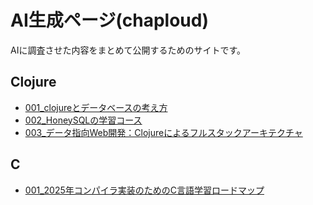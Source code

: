 # AI生成ページ(chaploud)

AIに調査させた内容をまとめて公開するためのサイトです。

## Clojure

- [001_clojureとデータベースの考え方](clojure/001-database/README.md)
- [002_HoneySQLの学習コース](clojure/002-honeysql/README.md)
- [003_データ指向Web開発：Clojureによるフルスタックアーキテクチャ](clojure/003-data-oriented-programimng/README.md)

## C

- [001_2025年コンパイラ実装のためのC言語学習ロードマップ](c/001-roadmap/README.md)
